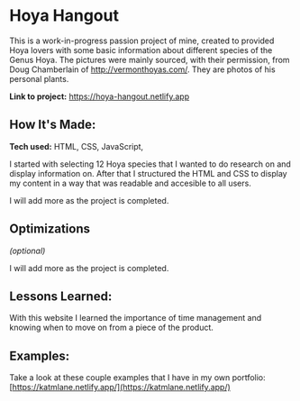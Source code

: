 # Hoya Hangout
This is a work-in-progress passion project of mine, created to provided Hoya lovers with some basic information about different species of the Genus Hoya. The pictures were mainly sourced, with their permission, from Doug Chamberlain of http://vermonthoyas.com/. They are photos of his personal plants.

**Link to project:** https://hoya-hangout.netlify.app

## How It's Made:

**Tech used:** HTML, CSS, JavaScript,

I started with selecting 12 Hoya species that I wanted to do research on and display information on. After that I structured the HTML and CSS to display my content in a way that was readable and accesible to all users.

I will add more as the project is completed.

## Optimizations
*(optional)*

I will add more as the project is completed.

## Lessons Learned:

With this website I learned the importance of time management and knowing when to move on from a piece of the product. 

## Examples:
Take a look at these couple examples that I have in my own portfolio:
[https://katmlane.netlify.app/](https://katmlane.netlify.app/)
